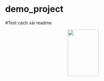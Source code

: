 # demo_project

#Test cách xài readme
<p align="center">
  <img width="100" height="150" src="![image](https://github.com/ThangLuu235/demo_project/assets/144312648/2b8b6004-1e1d-413a-8ee2-4eadcfaa844c)">
</p>

